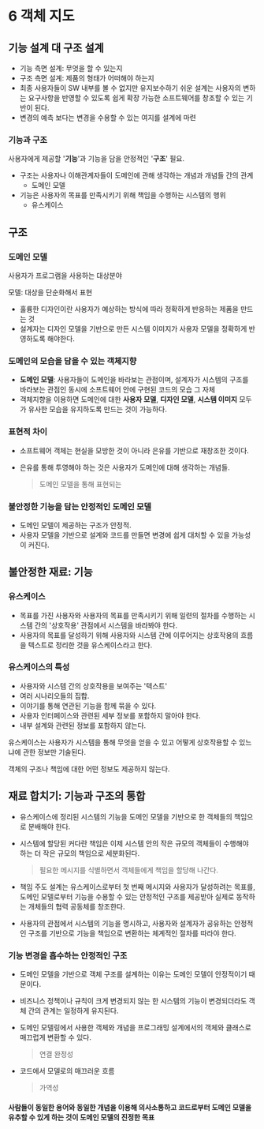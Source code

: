 # 6 객체 지도

## 기능 설계 대 구조 설계

* 기능 측면 설계: 무엇을 할 수 있는지
* 구조 측면 설계: 제품의 형태가 어떠해야 하는지
* 최종 사용자들이 SW 내부를 볼 수 없지만 유지보수하기 쉬운 설계는 사용자의 변하는 요구사항을 반영할 수 있도록 쉽게 확장 가능한 소프트웨어를 창조할 수 있는 기반이 된다.
* 변경의 예측 보다는 변경을 수용할 수 있는 여지를 설계에 마련



### 기능과 구조

사용자에게 제공할 '**기능**'과 기능을 담을 안정적인 '**구조**' 필요.

* 구조는 사용자나 이해관계자들이 도메인에 관해 생각하는 개념과 개념들 간의 관계
  * 도메인 모델
* 기능은 사용자의 목표를 만족시키기 위해 책임을 수행하는 시스템의 행위
  * 유스케이스



## 구조

### 도메인 모델

사용자가 프로그램을 사용하는 대상분야

모델: 대상을 단순화해서 표현

* 훌륭한 디자인이란 사용자가 예상하는 방식에 따라 정확하게 반응하는 제품을 만드는 것
* 설계자는 디자인 모델을 기반으로 만든 시스템 이미지가 사용자 모델을 정확하게 반영하도록 해야한다.



### 도메인의 모습을 담을 수 있는 객체지향

* **도메인 모델**: 사용자들이 도메인을 바라보는 관점이며, 설계자가 시스템의 구조를 바라보는 관점인 동시에 소프트웨어 안에 구현된 코드의 모습 그 자체
* 객체지향을 이용하면 도메인에 대한 **사용자 모델**, **디자인 모델**, **시스템 이미지** 모두가 유사한 모습을 유지하도록 만드는 것이 가능하다.



### 표현적 차이

* 소프트웨어 객체는 현실을 모방한 것이 아니라 은유를 기반으로 재창조한 것이다.

* 은유를 통해 투영해야 하는 것은 사용자가 도메인에 대해 생각하는 개념들.

  > 도메인 모델을 통해 표현되는



### 불안정한 기능을 담는 안정적인 도메인 모델

* 도메인 모델이 제공하는 구조가 안정적.
* 사용자 모델을 기반으로 설계와 코드를 만들면 변경에 쉽게 대처할 수 있을 가능성이 커진다.





## 불안정한 재료: 기능

### 유스케이스

* 목표를 가진 사용자와 사용자의 목표를 만족시키기 위해 일련의 절차를 수행하는 시스템 간의 '상호작용' 관점에서 시스템을 바라봐야 한다.
* 사용자의 목표를 달성하기 위해 사용자와 시스템 간에 이루어지는 상호작용의 흐름을 텍스트로 정리한 것을 유스케이스라고 한다.



### 유스케이스의 특성

* 사용자와 시스템 간의 상호작용을 보여주는 '텍스트'
* 여러 시나리오들의 집합.
* 이야기를 통해 연관된 기능을 함께 묶을 수 있다.
* 사용자 인터페이스와 관련된 세부 정보를 포함하지 말아야 한다.
* 내부 설계와 관련된 정보를 포함하지 않는다.



유스케이스는 사용자가 시스템을 통해 무엇을 얻을 수 있고 어떻게 상호작용할 수 있느냐에 관한 정보만 기술된다.

객체의 구조나 책임에 대한 어떤 정보도 제공하지 않는다.



## 재료 합치기: 기능과 구조의 통합

* 유스케이스에 정리된 시스템의 기능을 도메인 모델을 기반으로 한 객체들의 책임으로 분배해야 한다.

* 시스템에 할당된 커다란 책임은 이제 시스템 안의 작은 규모의 객체들이 수행해야 하는 더 작은 규모의 책임으로 세분화된다.

  > 필요한 메시지를 식별하면서 객체들에게 책임을 할당해 나간다.

* 책임 주도 설계는 유스케이스로부터 첫 번째 메시지와 사용자가 달성하려는 목표를, 도메인 모델로부터 기능을 수용할 수 있는 안정적인 구조를 제공받아 실제로 동작하는 개체들의 협력 공동체를 창조한다.

* 사용자의 관점에서 시스템의 기능을 명시하고, 사용자와 설계자가 공유하는 안정적인 구조를 기반으로 기능을 책임으로 변환하는 체계적인 절차를 따라야 한다.



### 기능 변경을 흡수하는 안정적인 구조

* 도메인 모델을 기반으로 객체 구조를 설계하는 이유는 도메인 모델이 안정적이기 때문이다.
* 비즈니스 정책이나 규칙이 크게 변경되지 않는 한 시스템의 기능이 변경되더라도 객체 간의 관계는 일정하게 유지된다.

* 도메인 모델링에서 사용한 객체와 개념을 프로그래밍 설계에서의 객체와 클래스로 매끄럽게 변환할 수 있다.

  > 연결 완정성

* 코드에서 모델로의 매끄러운 흐름

  > 가역성



#### 사람들이 동일한 용어와 동일한 개념을 이용해 의사소통하고 코드로부터 도메인 모델을 유추할 수 있게 하는 것이 도메인 모델의 진정한 목표

